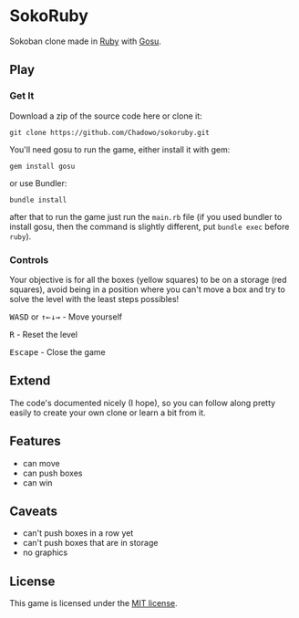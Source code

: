 # SokoRuby

Sokoban clone made in [Ruby](https://www.ruby-lang.org) with [Gosu](https://www.libgosu.org/).

## Play

### Get It

Download a zip of the source code here or clone it:

```console
git clone https://github.com/Chadowo/sokoruby.git
```

You'll need gosu to run the game, either install it with gem:

```console
gem install gosu
```

or use Bundler:

```console
bundle install
```

after that to run the game just run the `main.rb` file (if you used bundler to install gosu, then the command
is slightly different, put `bundle exec` before `ruby`).

### Controls

Your objective is for all the boxes (yellow squares) to be on a storage (red squares),
avoid being in a position where you can't move a box and try to solve the level with
the least steps possibles!

<kbd>W</kbd><kbd>A</kbd><kbd>S</kbd><kbd>D</kbd> or <kbd>↑</kbd><kbd>←</kbd><kbd>↓</kbd><kbd>→</kbd> - Move yourself

<kbd>R</kbd> - Reset the level

<kbd>Escape</kbd> - Close the game

## Extend

The code's documented nicely (I hope), so you can follow along pretty easily to
create your own clone or learn a bit from it.

## Features

- can move
- can push boxes
- can win

## Caveats

- can't push boxes in a row yet
- can't push boxes that are in storage
- no graphics

## License

This game is licensed under the [MIT license](LICENSE).
